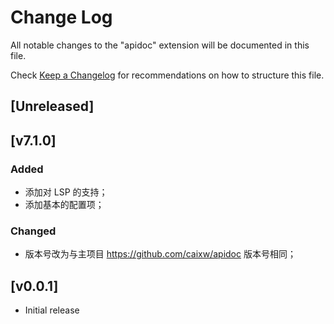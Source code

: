 # Change Log

All notable changes to the "apidoc" extension will be documented in this file.

Check [Keep a Changelog](http://keepachangelog.com/) for recommendations on how to structure this file.

## [Unreleased]

## [v7.1.0]

### Added

- 添加对 LSP 的支持；
- 添加基本的配置项；

### Changed

- 版本号改为与主项目 <https://github.com/caixw/apidoc> 版本号相同；

## [v0.0.1]

- Initial release
